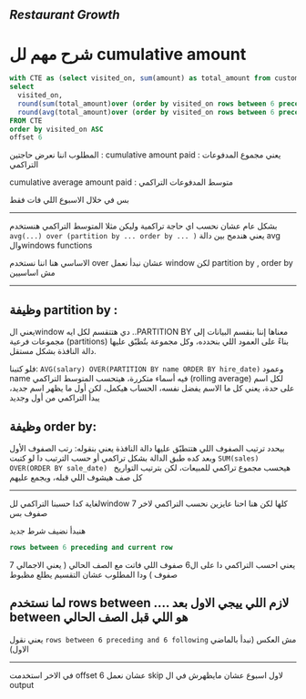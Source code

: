 ## _Restaurant Growth_

# شرح مهم لل cumulative amount

```sql
with CTE as (select visited_on, sum(amount) as total_amount from customer group by visited_on)
select 
  visited_on,
  round(sum(total_amount)over (order by visited_on rows between 6 preceding and current row),2) as amount,
  round(avg(total_amount)over (order by visited_on rows between 6 preceding and current row),2) as average_amount
FROM CTE
order by visited_on ASC
offset 6
```
المطلوب اننا نعرض حاجتين : 
cumulative amount paid : يعني مجموع المدفوعات التراكمي

cumulative average amount paid : متوسط المدفوعات التراكمي

بس في خلال الاسبوع اللي فات فقط

---

بشكل عام عشان نحسب اي حاجة تراكمية وليكن مثلا المتوسط التراكمي هنستخدم ```avg(...) over (partition by ... order by ... )``` يعني هندمج بين دالة avg والwindows functions

الاساسي هنا اننا نستخدم over عشان نبدأ نعمل window لكن partition by , order by مش اساسيين

---

## وظيفة partition by :
يعني الwindow دي هتتقسم لكل ايه ..PARTITION BY معناها إننا بنقسم البيانات إلى مجموعات فرعية (partitions) بناءً على العمود اللي بنحدده، وكل مجموعة بتُطبّق عليها دالة النافذة بشكل مستقل.

فلو كتبنا: ```AVG(salary) OVER(PARTITION BY name ORDER BY hire_date)```
وعمود name فيه أسماء متكررة،
هيتحسب المتوسط التراكمي (rolling average) لكل اسم على حدة،
يعني كل ما الاسم يفضل نفسه، الحساب هيكمل،
لكن أول ما يظهر اسم جديد، يبدأ التراكمي من أول وجديد

## وظيفة order by:
بيحدد ترتيب الصفوف اللي هتتطبّق عليها دالة النافذة
يعني بنقوله: رتب الصفوف الأول وبعد كده طبق الدالة بشكل تراكمي أو حسب الترتيب دا
لو كتبت ```SUM(sales) OVER(ORDER BY sale_date) ``` هيحسب مجموع تراكمي للمبيعات، لكن بترتيب التواريخ كل صف هيشوف اللي قبله، ويجمع عليهم

---

لغاية كدا حسبنا التراكمي للwindow كلها لكن هنا احنا عايزين نحسب التراكمي لاخر 7 صفوف بس 

هنبدأ نضيف شرط جديد 
```sql
rows between 6 preceding and current row
```
 يعني احسب التراكمي دا على ال6 صفوف اللي فاتت مع الصف الحالي ( يعني الاجمالي 7 صفوف )
 ودا المطلوب عشان التقسيم يطلع مظبوط
 ## لما نستخدم rows between .... لازم اللي ييجي الاول بعد between هو اللي قبل الصف الحالي 

 يعني نقول ``` rows between 6 preceding and 6 following ```  مش العكس (نبدأ بالماضي الاول)

 ---

 في الاخر استخدمت offset 6 عشان نعمل skip لاول اسبوع عشان مايظهرش في ال output


